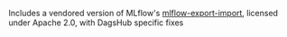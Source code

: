 Includes a vendored version of MLflow's [mlflow-export-import](https://github.com/mlflow/mlflow-export-import), licensed under Apache 2.0, with DagsHub specific fixes